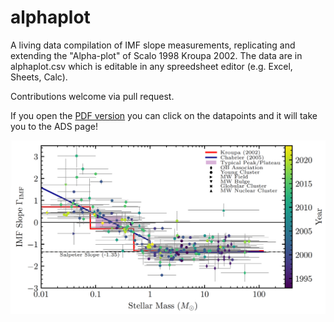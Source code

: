 # alphaplot
A living data compilation of IMF slope measurements, replicating and extending the "Alpha-plot" of Scalo 1998 Kroupa 2002. The data are in alphaplot.csv which is editable in any spreedsheet editor (e.g. Excel, Sheets, Calc). 

Contributions welcome via pull request.

If you open the [PDF version](https://data.obs.carnegiescience.edu/starforge/IMF_AlphaPlot.pdf) you can click on the datapoints and it will take you to the ADS page!

![](alphaplot.png)

